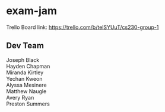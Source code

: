 # exam-jam

Trello Board link: https://trello.com/b/telSYUuT/cs230-group-1

## Dev Team
Joseph Black  
Hayden Chapman  
Miranda Kirtley  
Yechan Kweon  
Alyssa Mesinere  
Matthew Naugle  
Avery Ryan  
Preston Summers

